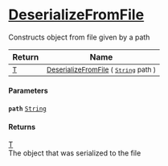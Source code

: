 # [DeserializeFromFile](./SerializationHelper-100664140.md)

Constructs object from file given by a path

| Return | Name | 
| --- | --- | 
| <sub>[T](./SerializationHelper-100664140.md)</sub> | <sub>[DeserializeFromFile](./SerializationHelper-100664140.md) ( [`String`](https://docs.microsoft.com/en-us/dotnet/api/System.String) path )</sub> | 


#### Parameters
**`path`**  [`String`](https://docs.microsoft.com/en-us/dotnet/api/System.String)<br>
#### Returns
[T](./SerializationHelper-100664140.md)<br>
The object that was serialized to the file